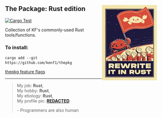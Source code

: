 ## The Package: Rust edition <a href="https://www.rust-lang.org/"><img src="./ref/rewrite.jpg" align="right" height="250" /></a>

[![Cargo Test](https://github.com/kenf1/thepkg/actions/workflows/cargo_test.yaml/badge.svg?branch=main)](https://github.com/kenf1/thepkg/actions/workflows/cargo_test.yaml)

Collection of KF's commonly-used Rust tools/functions.

### To install:

```{bash}
cargo add --git https://github.com/kenf1/thepkg
```

[thepkg feature flags](./ref/Features.md)

---

> My job: **Rust**,  
> My hobby: **Rust**,  
> My etiology: **Rust**,  
> My profile pic: [**REDACTED**](https://foundation.rust-lang.org/policies/logo-policy-and-media-guide/)
>
> \- Programmers are also human
